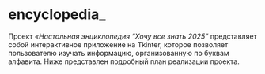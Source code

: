 # encyclopedia_

Проект *«Настольная энциклопедия “Хочу все знать 2025”* представляет собой интерактивное приложение на Tkinter, которое позволяет пользователю изучать информацию, организованную по буквам алфавита. Ниже представлен подробный план реализации проекта.
